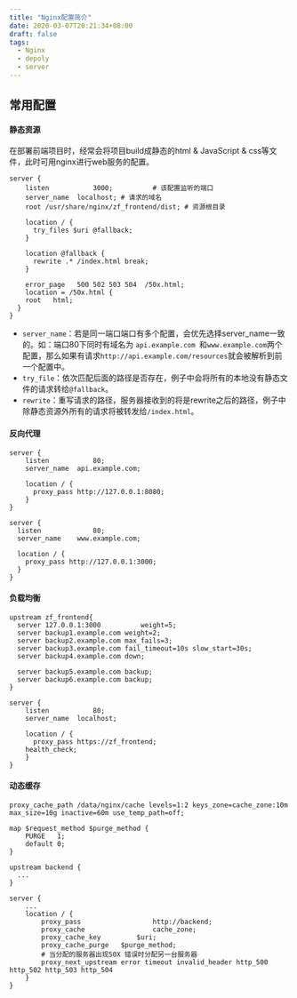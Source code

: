 ```yaml
---
title: "Nginx配置简介"
date: 2020-03-07T20:21:34+08:00
draft: false
tags:
  - Nginx
  - depoly
  - server
---
```


## 常用配置

#### 静态资源

在部署前端项目时，经常会将项目build成静态的html & JavaScript & css等文件，此时可用nginx进行web服务的配置。

```nginx
server {
	listen			 3000;			# 该配置监听的端口
	server_name  localhost; # 请求的域名
	root /usr/share/nginx/zf_frontend/dist; # 资源根目录

	location / {
	  try_files $uri @fallback;
	}

	location @fallback {
	  rewrite .* /index.html break;
	}

	error_page   500 502 503 504  /50x.html;
	location = /50x.html {
    root   html;
  }
}
```



- `server_name`：若是同一端口端口有多个配置，会优先选择server_name一致的。如：端口80下同时有域名为 `api.example.com `和`www.example.com`两个配置，那么如果有请求`http://api.example.com/resources`就会被解析到前一个配置中。
- `try_file`：依次匹配后面的路径是否存在，例子中会将所有的本地没有静态文件的请求转给`@fallback`。
- `rewrite`：重写请求的路径，服务器接收到的将是rewrite之后的路径，例子中除静态资源外所有的请求将被转发给`/index.html`。



#### 反向代理

```nginx
server {
	listen			 80;
	server_name  api.example.com;

	location / {
	  proxy_pass http://127.0.0.1:8080;
	}
}

server {
  listen			 80;
  server_name	 www.example.com;
  
  location / {
    proxy_pass http://127.0.0.1:3000;
  }
}
```



#### 负载均衡

```nginx
upstream zf_frontend{
  server 127.0.0.1:3000 		 weight=5;
  server backup1.example.com weight=2;
  server backup2.example.com max_fails=3;
  server backup3.example.com fail_timeout=10s slow_start=30s;
  server backup4.example.com down;

  server backup5.example.com backup;
  server backup6.example.com backup;
}

server {
	listen			 80;
	server_name  localhost;

	location / {
	  proxy_pass https://zf_frontend;
    health_check;
	}
}
```



#### 动态缓存

```nginx
proxy_cache_path /data/nginx/cache levels=1:2 keys_zone=cache_zone:10m max_size=10g inactive=60m use_temp_path=off;

map $request_method $purge_method {
    PURGE   1;
    default 0;
}

upstream backend {
  ...
}

server {
    ...
    location / {
        proxy_pass 					http://backend;
        proxy_cache 				cache_zone;
        proxy_cache_key 		$uri;
        proxy_cache_purge 	$purge_method;
        # 当分配的服务器出现50X 错误时分配另一台服务器
        proxy_next_upstream	error timeout invalid_header http_500 http_502 http_503 http_504
    }
}
```



